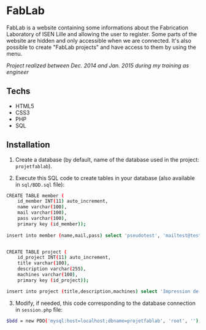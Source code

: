 FabLab
=========

FabLab is a website containing some informations about the Fabrication Laboratory of ISEN Lille and allowing the user to register.
Some parts of the website are hidden and only accessible when we are connected.
It's also possible to create "FabLab projects" and have access to them by using the menu.

*Project realized between Dec. 2014 and Jan. 2015 during my training as engineer*

Techs
-----------

* HTML5
* CSS3
* PHP
* SQL

Installation
-----------

1. Create a database (by default, name of the database used in the project: `projetfablab`).

2. Execute this SQL code to create tables in your database (also available in `sql/BDD.sql` file):

```bash
CREATE TABLE member (
	id_member INT(11) auto_increment,
	name varchar(100),
	mail varchar(100),
	pass varchar(100),
	primary key (id_member));
	
insert into member (name,mail,pass) select 'pseudotest', 'mailtest@test.com','passtest';


CREATE TABLE project (
	id_project INT(11) auto_increment,
	title varchar(100),
	description varchar(255),
	machines varchar(100),
	primary key (id_project));

insert into project (title,description,machines) select 'Impression de balles de babyfoot', 'pour ce projet nous avons fait 2 balles de 5cm de rayon, cela nous a pris 3h en tout pour un cout de 10 euro', 'Imprimante 3D';
```

3. Modify, if needed, this code corresponding to the database connection in `session.php` file:

```bash
$bdd = new PDO('mysql:host=localhost;dbname=projetfablab', 'root', '');
```


